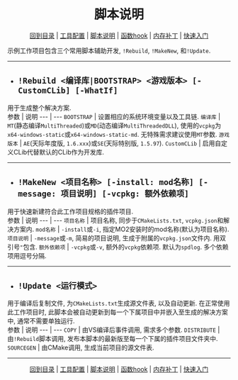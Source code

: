 <h1 align="center">脚本说明</h1>
<p align="center"><a href="./README.md">回到目录</a> | <a href="./docs/setup/Setup.md">工具配置</a> | <a href="./docs/setup/Script.md">脚本说明</a> | <a href="./docs/tounknown/FuncHook.md">函数hook</a> | <a href="./docs/tounknown/MemPatch.md">内存补丁</a> | <a href="./docs/QuickStart.md">快速入门</a></p>

示例工作项目包含三个常用脚本辅助开发, `!Rebuild`, `!MakeNew`, 和`!Update`.  

---
+ ## `!Rebuild <编译库|BOOTSTRAP> <游戏版本> [-CustomCLib] [-WhatIf]`
用于生成整个解决方案.  
参数 | 说明
--- | ---
`BOOTSTRAP` | 设置相应的系统环境变量以及工具链.
`编译库` | `MT`(静态编译`MultiThreaded`)或`MD`(动态编译`MultiThreadedDLL`), 使用的`vcpkg`为`x64-windows-static`或`x64-windows-static-md`. 无特殊需求建议使用`MT`参数.
`游戏版本` | `AE`(天际年度版, `1.6.xxx`)或`SE`(天际特别版, `1.5.97`).
`CustomCLib` | 启用自定义CLib代替默认的CLib作为开发库.  

---
+ ## `!MakeNew <项目名称> [-install: mod名称] [-message: 项目说明] [-vcpkg: 额外依赖项]`  
用于快速新建符合此工作项目规格的插件项目.  
参数 | 说明
--- | ---
`项目名称` | 项目名称, 同步于`CMakeLists.txt`, `vcpkg.json`和解决方案内.
`mod名称` | `-install`或`-i`, 指定MO2安装时的mod名称(默认为项目名称).
`项目说明` | `-message`或`-m`, 简易的项目说明, 生成于附属的`vcpkg.json`文件内. 用双引号`"`包含.
`额外依赖项` | `-vcpkg`或`-v`, 额外的`vcpkg`依赖项. 默认为`spdlog`. 多个依赖项用逗号分隔. 

---
+ ## `!Update <运行模式>`  
用于编译后复制文件, 为`CMakeLists.txt`生成源文件表, 以及自动更新. 在正常使用此工作项目时, 此脚本会被自动更新到每一个下属项目中并嵌入至生成的解决方案中, 通常不需要单独运行.  
参数 | 说明
--- | ---
`COPY` | 由VS编译后事件调用, 需求多个参数. 
`DISTRIBUTE` | 由`!Rebuild`脚本调用, 发布本脚本的最新版至每一个下属的插件项目文件夹中.
`SOURCEGEN` | 由CMake调用, 生成当前项目的源文件表.  

---
<p align="center"><a href="./README.md">回到目录</a> | <a href="./docs/setup/Setup.md">工具配置</a> | <a href="./docs/setup/Script.md">脚本说明</a> | <a href="./docs/tounknown/FuncHook.md">函数hook</a> | <a href="./docs/tounknown/MemPatch.md">内存补丁</a> | <a href="./docs/QuickStart.md">快速入门</a></p>

